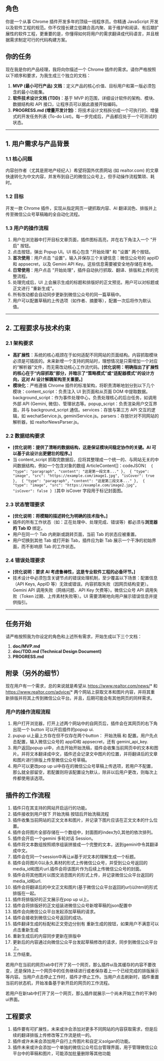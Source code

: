 ## 角色

你是一个从事 Chrome 插件开发多年的顶级一线程序员。你精通 JavaScript 开发以及软件工程的规范。你不仅擅长建立低耦合高内聚、易于维护和阅读、有后期扩展性的软件工程，更重要的是，你懂得如何将用户的需求翻译成代码语言，并且根据需求制定可行的代码构建方案。

## 你的任务

现在我是你的产品经理，我将向你描述一个 Chrome 插件的需求。请你严格按照以下顺序和要求，为我生成三个独立的文档：

1. **MVP (最小可行产品) 文档**：定义产品的核心价值、目标用户和第一版必须包含的最小功能集。
2. **软件技术设计文档 (TDD)**：基于 MVP 的范围，详细设计软件的架构、模块、数据结构和 API 接口，让程序员可以据此直接开始编码。
3. **PROGRESS.md (增量开发计划)**：将技术设计文档拆分成一个可执行的、增量式的开发任务列表 (To-do List)。每一步完成后，产品都应处于一个可测试的状态。

------



## 1. 用户需求与产品背景

### 1.1 核心问题

内容创作者（尤其是房地产经纪人）希望将国外优质网站 (如 realtor.com) 的文章快速转化为中文内容，并发布到自己的微信公众号上，但手动操作流程繁琐、耗时。

### 1.2 目标

开发一款 Chrome 插件，实现从指定网页一键抓取内容、AI 翻译润色、排版并上传至微信公众号草稿箱的全自动化流程。

### 1.3 用户的操作流程

1. 用户在浏览器中打开目标文章页面，插件图标高亮，并在右下角注入一个 "开启" 按钮。
2. 点击按钮，弹出 Popup UI。UI 核心包含 "开始处理" 和 "设置" 两个按钮。
3. **首次使用**：用户点击 "设置"，输入并保存三个关键信息：微信公众号的 appID 和 appsecret，以及 Gemini API Key。这些信息需要被安全地存储在本地。
4. **日常使用**：用户点击 "开始处理"，插件自动执行抓取、翻译、排版和上传的完整流程。
5. 处理完成后，UI 上会展示生成的标题和排版好的正文预览。用户可以对标题或正文进行 "重新生成"。
6. 所有改动都会自动同步更新到微信公众号的同一篇草稿中。
7. 用户可以配置草稿的上传选项（如作者、摘要等），配置一次后将作为默认值。

------



## 2. 工程要求与技术约束

### 2.1 架构要求

- **高扩展性**：系统的核心瓶颈在于如何适配不同网站的页面结构。内容抓取模块必须是可插拔的。未来新增一个支持的网站时，理想情况是只需增加一个对应的“解析器”文件，而无需改动核心工作流代码。**[优化说明：明确指出了扩展性的核心在于“内容抓取”部分，并暗示了“策略模式”或“适配器模式”的设计方向，这对 AI 设计解耦架构至关重要。]**
- **模块化**：严格遵循 Chrome 插件的标准架构，将职责清晰地划分到以下几个模块：content_script：负责注入 UI 到页面和从页面 DOM 中提取数据。background_script：作为事件处理中心，负责处理核心的后台任务，如调用外部 API (Gemini, 微信)、管理状态等。popup_script：负责渲染用户交互界面，并与 background_script 通信。services：存放与第三方 API 交互的逻辑，如 wechatService.js, geminiService.js。parsers：存放针对不同网站的解析器，如 realtorNewsParser.js。

### 2.2 数据结构要求

- **[优化说明：提供了清晰的数据结构，这是保证模块间稳定协作的关键。AI 可以基于此设计出更健壮的程序。]**
- 当 content_script 抓取完数据后，应将其整理成一个统一的、与网站无关的中间数据结构，例如一个包含对象的数组 ArticleContent[]：codeJSON`[  { "type": "paragraph", "content": "这是第一段文本..." },  { "type": "image", "src": "https://example.com/image1.jpg", "isCover": true },  { "type": "paragraph", "content": "这是第二段文本..." },  { "type": "image", "src": "https://example.com/image2.jpg", "isCover": false } ]`其中 isCover 字段用于标记封面图。

### 2.3 状态管理要求

- **[优化说明：将模糊的描述转化为明确的技术指令。]**
- 插件的所有工作状态（如：正在处理中、处理完成、错误等）都必须与**浏览器的 Tab ID** 绑定。
- 用户在同一个 Tab 内刷新或跳转页面，当前 Tab 的状态应被重置。
- 用户切换到其他 Tab 或打开新 Tab，插件应为新 Tab 展示一个干净的初始界面，而不影响原 Tab 的工作状态。

### 2.4 错误处理要求

- **[优化说明：要求 AI 考虑鲁棒性，这是专业软件工程的必备环节。]**
- 技术设计中必须包含关键节点的错误处理机制，至少覆盖以下场景：配置信息（API Keys, AppID 等）无效或错误。内容抓取失败（因网页结构变更）。Gemini API 调用失败（网络问题、API Key 欠费等）。微信公众号 API 调用失败（Token 过期、上传素材失败等）。UI 需要清晰地向用户展示错误信息并提供指引。

------



## 任务开始

请严格按照我为你设定的角色和上述所有需求，开始生成以下三个文档：

1. **doc/MVP.md**
2. **doc/TDD.md (Technical Design Document)**
3. **PROGRESS.md**



## 附录（另外的细节）

现在用户有一个需求，总的来说就是希望从 https://www.realtor.com/news/* 和  https://www.realtor.com/advice/* 两个网站上获取文本和图片内容，并将其重新排版并将其上传到微信公众平台。并且，后期可能会有其他网页的同样需求。

### 用户的操作流程流程

1. 用户打开浏览器，打开上述两个网站中的自网页后，插件会在其网页的右下角出现一个 button 可以开启插件的popup ui.
2. pupup ui上最上方存在但不仅存在两个button： 开始洗稿 和 配置。用户先点击配置，输入微信公众号的 appID和 appsecret，还有 gemini_api_key.
3. 用户返回popup ui中，点击开始开始洗稿，插件会收集当前网页中的文本和图片。并将文本翻译成中文，插件还会记录文中图片的位置，并将翻译后的文章和图片进行排版上传至微信公众号草稿。
4. 用户可以更改pop up ui中存在的微信公众号草稿上传选项，若用户不配置，那么就全部留空，若配置则将该配置设为默认，除非以后用户更改，则每次上传都使用该选项。

## 插件的工作流程

1. 插件只在其支持的网站开启运行的功能。
2. 插件接收到用户按下 开始洗稿 按钮后开始洗稿流程
3. 插件收集当前网站的正文文本和图片，并记录下图片应该在正文文本的什么位置。
4. 插件会将图片全部存储在一个数组中，封面图的index为0,其他的依次排列。
5. 插件会开启一个gemini 多轮对话 Session。
6. 插件将文本数组按照顺序组装拼接成一个完整的文本，送到gemini中令其翻译成中文。
7. 插件会在同一个session中再让ai基于对文本的理解生成一个标题。
8. 插件会将图片0以永久素材的形式上传微信公众号，并受到公众号返回的media_id和图片url.插件会将该图片作为后续上传微信公众号的封面。
9. 插件会将其他图片以图文消息图片的形式上传，并记录微信公众平台返回的media_id和url.
10. 插件会将翻译后的中文正文和图片(基于微信公众平台返回的url)以html的形式排版在一起。
11. 插件将排版好的正文展示在pop up ui上。
12. 插件会将排版好的正文组装进微信公众号新增草稿的json配置中
13. 插件会向微信公众平台发起添加草稿的请求。
14. 插件会接收到微信公众号返回的成功。
15. 插件翻译生成的标配和正文旁边分别有 重新生成的按钮，如果用户不满意可以点击重新生成
16. 重新生成后的内容同步更新在排版中
17. 更新后的内容通过向微信公众平台发起草稿修改的请求，同步到微信公众平台上。
18. 工作结束。

若用户在当前的网页tab中打开了另一个网页，那么插件ui及其缓存的内容不要改变，还是保持上一个网页中的任务继续进行或者保存着上一个已经完成的排版展示等内容。当用户点击停止工作时，插件才停止工作。当用户点击刷新时，插件重置当前的状态机，开始准备基于新开启的网页的工作流程。

若用户在新tab中打开了另一个网页，那么插件就展示一个尚未开始工作的干净的ui界面。

## 工程要求

1. 插件要有可扩展性，未来或许会添加对更多不同网站的内容获取需求，但是后续的翻译排版上传修改等工作流是统一的。
2. 插件或许未来会添加用户自行上传图片和自定义solgan的功能。
3. 插件未来或许会添加一个单独的微信公众号后台管理界面，用于管理微信公众平台中的草稿和图片，可能添加批量删除等其他功能
